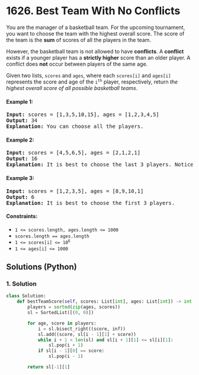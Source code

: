 # 1626. Best Team With No Conflicts
You are the manager of a basketball team. For the upcoming tournament, you want to choose the team with the highest overall score. The score of the team is the **sum** of scores of all the players in the team.

However, the basketball team is not allowed to have **conflicts**. A **conflict** exists if a younger player has a **strictly higher** score than an older player. A conflict does **not** occur between players of the same age.

Given two lists, `scores` and `ages`, where each `scores[i]` and `ages[i]` represents the score and age of the <code>i<sup>th</sup></code> player, respectively, return *the highest overall score of all possible basketball teams*.

#### Example 1:
<pre>
<strong>Input:</strong> scores = [1,3,5,10,15], ages = [1,2,3,4,5]
<strong>Output:</strong> 34
<strong>Explanation:</strong> You can choose all the players.
</pre>

#### Example 2:
<pre>
<strong>Input:</strong> scores = [4,5,6,5], ages = [2,1,2,1]
<strong>Output:</strong> 16
<strong>Explanation:</strong> It is best to choose the last 3 players. Notice that you are allowed to choose multiple people of the same age.
</pre>

#### Example 3:
<pre>
<strong>Input:</strong> scores = [1,2,3,5], ages = [8,9,10,1]
<strong>Output:</strong> 6
<strong>Explanation:</strong> It is best to choose the first 3 players.
</pre>

#### Constraints:
* `1 <= scores.length, ages.length <= 1000`
* `scores.length == ages.length`
* <code>1 <= scores[i] <= 10<sup>6</sup></code>
* `1 <= ages[i] <= 1000`

## Solutions (Python)

### 1. Solution
```Python
class Solution:
    def bestTeamScore(self, scores: List[int], ages: List[int]) -> int:
        players = sorted(zip(ages, scores))
        sl = SortedList([(0, 0)])

        for age, score in players:
            i = sl.bisect_right((score, inf))
            sl.add((score, sl[i - 1][1] + score))
            while i + 1 < len(sl) and sl[i + 1][1] <= sl[i][1]:
                sl.pop(i + 1)
            if sl[i - 1][0] == score:
                sl.pop(i - 1)

        return sl[-1][1]
```
